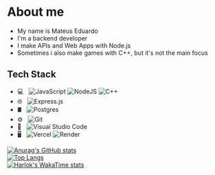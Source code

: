 # About me
- My name is Mateus Eduardo
- I'm a backend developer
- I make APIs and Web Apps with Node.js
- Sometimes i also make games with C++, but it's not the main focus

## Tech Stack
- 💻 &nbsp;
  ![JavaScript](https://img.shields.io/badge/-JAVASCRIPT-333333?style=flat&logo=javascript)
  ![NodeJS](https://img.shields.io/badge/NODE.JS-333333?style=flat&logo=node.js)
  ![C++](https://img.shields.io/badge/-C++-333333?style=flat&logo=cplusplus)
- 🌐 &nbsp;
  ![Express.js](https://img.shields.io/badge/-EXPRESS-333333?style=flat&logo=express)
- 🛢 &nbsp;
  ![Postgres](https://img.shields.io/badge/-POSTGRES-333333?style=flat&logo=PostgreSql)
- ⚙️ &nbsp;
  ![Git](https://img.shields.io/badge/-GIT-333333?style=flat&logo=git)
- 🔧 &nbsp;
  ![Visual Studio Code](https://img.shields.io/badge/-VS_CODE-333333?style=flat)
- 🖥  &nbsp;
  ![Vercel](https://img.shields.io/badge/-VERCEL-333333?style=flat&logo=vercel)
  ![Render](https://img.shields.io/badge/-RENDER-333333?style=flat&logo=render)







[![Anurag's GitHub stats](https://github-readme-stats.vercel.app/api?username=mateus-eduardo-dias&show_icons=true&theme=dracula&hide=prs&show=discussions_answered)](https://github.com/anuraghazra/github-readme-stats) <br>
[![Top Langs](https://github-readme-stats.vercel.app/api/top-langs/?username=mateus-eduardo-dias&layout=donut-vertical&theme=dracula)](https://github.com/anuraghazra/github-readme-stats) <br>
[![Harlok's WakaTime stats](https://github-readme-stats.vercel.app/api/wakatime?username=mateus_eduardo&layout=compact&theme=dracula)](https://github.com/anuraghazra/github-readme-stats) <br>

<!---
mateus-eduardo-dias/mateus-eduardo-dias is a ✨ special ✨ repository because its `README.md` (this file) appears on your GitHub profile.
You can click the Preview link to take a look at your changes.
--->
